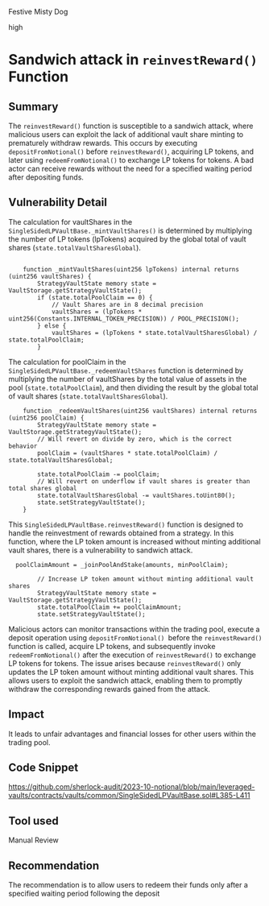Festive Misty Dog

high

# Sandwich attack in `reinvestReward()` Function

## Summary
The `reinvestReward()` function is susceptible to a sandwich attack, where malicious users can exploit the lack of additional vault share minting to prematurely withdraw rewards. This occurs by executing `depositFromNotional()` before `reinvestReward()`, acquiring LP tokens, and later using `redeemFromNotional()` to exchange LP tokens for tokens. A bad actor can receive rewards without the need for a specified waiting period after depositing funds.

## Vulnerability Detail
The calculation for vaultShares in the `SingleSidedLPVaultBase._mintVaultShares()` is determined by multiplying the number of LP tokens (lpTokens) acquired by the global total of vault shares (`state.totalVaultSharesGlobal`). 
```solidity

    function _mintVaultShares(uint256 lpTokens) internal returns (uint256 vaultShares) {
        StrategyVaultState memory state = VaultStorage.getStrategyVaultState();
        if (state.totalPoolClaim == 0) {
            // Vault Shares are in 8 decimal precision
            vaultShares = (lpTokens * uint256(Constants.INTERNAL_TOKEN_PRECISION)) / POOL_PRECISION();
        } else {
            vaultShares = (lpTokens * state.totalVaultSharesGlobal) / state.totalPoolClaim;
        }

```
The calculation for poolClaim in the `SingleSidedLPVaultBase._redeemVaultShares` function is determined by multiplying the number of vaultShares by the total value of assets in the pool (`state.totalPoolClaim`), and then dividing the result by the global total of vault shares (`state.totalVaultSharesGlobal`).
```solidity
    function _redeemVaultShares(uint256 vaultShares) internal returns (uint256 poolClaim) {
        StrategyVaultState memory state = VaultStorage.getStrategyVaultState();
        // Will revert on divide by zero, which is the correct behavior
        poolClaim = (vaultShares * state.totalPoolClaim) / state.totalVaultSharesGlobal;

        state.totalPoolClaim -= poolClaim;
        // Will revert on underflow if vault shares is greater than total shares global
        state.totalVaultSharesGlobal -= vaultShares.toUint80();
        state.setStrategyVaultState();
    }

```

This `SingleSidedLPVaultBase.reinvestReward()` function is designed to handle the reinvestment of rewards obtained from a strategy. 
In this function, where the LP token amount is increased without minting additional vault shares, there is a vulnerability to sandwich attack. 
```solidity
  poolClaimAmount = _joinPoolAndStake(amounts, minPoolClaim);

        // Increase LP token amount without minting additional vault shares
        StrategyVaultState memory state = VaultStorage.getStrategyVaultState();
        state.totalPoolClaim += poolClaimAmount;
        state.setStrategyVaultState();

```
Malicious actors can monitor transactions within the trading pool, execute a deposit operation using `depositFromNotional() `before the `reinvestReward()` function is called, acquire LP tokens, and subsequently invoke `redeemFromNotional()` after the execution of `reinvestReward()` to exchange LP tokens for tokens. The issue arises because `reinvestReward()` only updates the LP token amount without minting additional vault shares. This allows users to exploit the sandwich attack, enabling them to promptly withdraw the corresponding rewards gained from the attack.

## Impact
It leads to unfair advantages and financial losses for other users within the trading pool.
## Code Snippet
https://github.com/sherlock-audit/2023-10-notional/blob/main/leveraged-vaults/contracts/vaults/common/SingleSidedLPVaultBase.sol#L385-L411
## Tool used

Manual Review

## Recommendation
The recommendation is to allow users to redeem their funds only after a specified waiting period following the deposit
